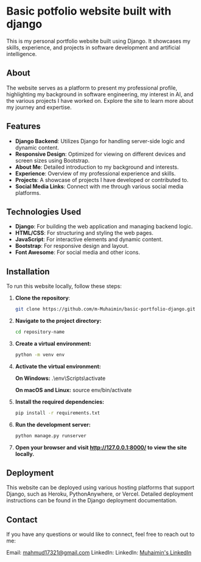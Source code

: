# Basic potfolio website built with django

This is my personal portfolio website built using Django. It showcases my skills, experience, and projects in software development and artificial intelligence.

## About

The website serves as a platform to present my professional profile, highlighting my background in software engineering, my interest in AI, and the various projects I have worked on. Explore the site to learn more about my journey and expertise.

## Features

- **Django Backend**: Utilizes Django for handling server-side logic and dynamic content.
- **Responsive Design**: Optimized for viewing on different devices and screen sizes using Bootstrap.
- **About Me**: Detailed introduction to my background and interests.
- **Experience**: Overview of my professional experience and skills.
- **Projects**: A showcase of projects I have developed or contributed to.
- **Social Media Links**: Connect with me through various social media platforms.

## Technologies Used

- **Django**: For building the web application and managing backend logic.
- **HTML/CSS**: For structuring and styling the web pages.
- **JavaScript**: For interactive elements and dynamic content.
- **Bootstrap**: For responsive design and layout.
- **Font Awesome**: For social media and other icons.

## Installation

To run this website locally, follow these steps:

1. **Clone the repository**:
   ```bash
   git clone https://github.com/m-Muhaimin/basic-portfolio-django.git

2. **Navigate to the project directory:**

   ```bash
   cd repository-name

3. **Create a virtual environment:**

   ```bash
   python -m venv env
   
4. **Activate the virtual environment:**

   **On Windows:**
         .\env\Scripts\activate

   **On macOS and Linux:**
         source env/bin/activate
   
5. **Install the required dependencies:**

      ```bash
      pip install -r requirements.txt

6. **Run the development server:**

      ```bash
      python manage.py runserver

6. **Open your browser and visit http://127.0.0.1:8000/ to view the site locally.**

## Deployment
This website can be deployed using various hosting platforms that support Django, such as Heroku, PythonAnywhere, or Vercel. Detailed deployment instructions can be found in the Django deployment documentation.

## Contact
If you have any questions or would like to connect, feel free to reach out to me:

Email: mahmud17321@gmail.com
LinkedIn: LinkedIn: [Muhaimin's LinkedIn](https://www.linkedin.com/in/mahmud-al-muhaimin/)
